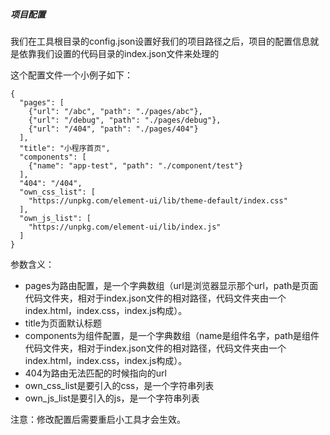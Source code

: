 ##### 项目配置

我们在工具根目录的config.json设置好我们的项目路径之后，项目的配置信息就是依靠我们设置的代码目录的index.json文件来处理的

这个配置文件一个小例子如下：


```
{
  "pages": [
    {"url": "/abc", "path": "./pages/abc"},
    {"url": "/debug", "path": "./pages/debug"},
    {"url": "/404", "path": "./pages/404"}
  ],
  "title": "小程序首页",
  "components": [
    {"name": "app-test", "path": "./component/test"}
  ],
  "404": "/404",
  "own_css_list": [
    "https://unpkg.com/element-ui/lib/theme-default/index.css"
  ],
  "own_js_list": [
    "https://unpkg.com/element-ui/lib/index.js"
  ]
}
```

参数含义：

* pages为路由配置，是一个字典数组（url是浏览器显示那个url，path是页面代码文件夹，相对于index.json文件的相对路径，代码文件夹由一个index.html，index.css，index.js构成）。
* title为页面默认标题
* components为组件配置，是一个字典数组（name是组件名字，path是组件代码文件夹，相对于index.json文件的相对路径，代码文件夹由一个index.html，index.css，index.js构成）。
* 404为路由无法匹配的时候指向的url
* own_css_list是要引入的css，是一个字符串列表
* own_js_list是要引入的js，是一个字符串列表

注意：修改配置后需要重启小工具才会生效。
